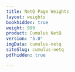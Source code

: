 ```yaml
---
title: NetQ Page Weights
layout: weights
bookhidden: true
weight: 999
product: Cumulus NetQ
version: "5.0"
imgData: cumulus-netq
siteSlug: cumulus-netq
pdfhidden: true

---
```


